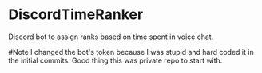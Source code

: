 # DiscordTimeRanker
Discord bot to assign ranks based on time spent in voice chat.

#Note
I changed the bot's token because I was stupid and hard coded it in the
initial commits. Good thing this was private repo to start with.
